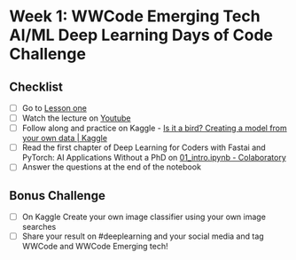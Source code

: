 # Week 1: WWCode Emerging Tech AI/ML Deep Learning Days of Code Challenge

## Checklist
- [ ] Go to [Lesson one](https://course.fast.ai/)
- [ ] Watch the lecture on [Youtube](https://youtu.be/8SF_h3xF3cE) 
- [ ] Follow along and practice on Kaggle - [Is it a bird? Creating a model from your own data | Kaggle](https://www.kaggle.com/code/jhoward/is-it-a-bird-creating-a-model-from-your-own-data)
- [ ] Read the first chapter of Deep Learning for Coders with Fastai and PyTorch: AI Applications Without a PhD on [01_intro.ipynb - Colaboratory](https://colab.research.google.com/github/fastai/fastbook/blob/master/01_intro.ipynb#scrollTo=0FTqYIZUwqKo)
- [ ] Answer the questions at the end of the notebook

## Bonus Challenge
- [ ] On Kaggle Create your own image classifier using your own image searches
- [ ] Share your result on #deeplearning and your social media and tag WWCode and WWCode Emerging tech!
